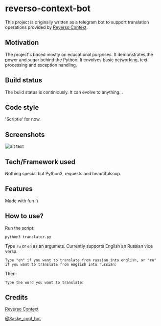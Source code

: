 # reverso-context-bot
This project is originally written as a telegram bot to support translation operations provided by [Reverso Context](https://context.reverso.net/).
## Motivation
The project's based mostly on educational purposes. It demonstrates the power and sugar behind the Python. It envolves basic networking, text processing and exception handling.
## Build status
The bulid status is continiously. It can evolve to anything...
## Code style
'Scriptie' for now.
## Screenshots
![alt text](https://github.com/goeth/reverso-context-bot/blob/master/preview/stage5.gif)
## Tech/Framework used
Nothing special but Python3, requests and beautifulsoup.
## Features
Made with fun :)
## How to use?
Run the script:
```
python3 translator.py 
```
Type `ru` or `en` as an argumets. Currently supports English an Russian vice versa.
```
Type "en" if you want to translate from russian into english, or "ru" if you want to translate from english into russian:
```
Then:
```
Type the word you want to translate:
```
## Credits
[Reverso Context](https://context.reverso.net/)

[@Saske_cool_bot](https://t.me/saske_cool_bot)
